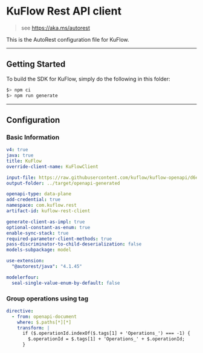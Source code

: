 # KuFlow Rest API client

> see https://aka.ms/autorest

This is the AutoRest configuration file for KuFlow.

---

## Getting Started

To build the SDK for KuFlow, simply do the following in this folder:

```bash
$> npm ci
$> npm run generate
```

---

## Configuration

### Basic Information

```yaml
v4: true
java: true
title: KuFlow
override-client-name: KuFlowClient

input-file: https://raw.githubusercontent.com/kuflow/kuflow-openapi/d6efa3962ce82bcfd96c97647a62f60f21633b23/specs/api.kuflow.com/v2024-06-14/openapi.yaml
output-folder: ../target/openapi-generated

openapi-type: data-plane
add-credential: true  
namespace: com.kuflow.rest
artifact-id: kuflow-rest-client

generate-client-as-impl: true
optional-constant-as-enum: true
enable-sync-stack: true
required-parameter-client-methods: true
pass-discriminator-to-child-deserialization: false
models-subpackage: model

use-extension:
  "@autorest/java": "4.1.45"

modelerfour:
  seal-single-value-enum-by-default: false
```

### Group operations using tag
```yaml
directive:
  - from: openapi-document
    where: $.paths[*][*]
    transform: |
      if ($.operationId.indexOf($.tags[1] + 'Operations_') === -1) {
        $.operationId = $.tags[1] + 'Operations_' + $.operationId;
      }
```

